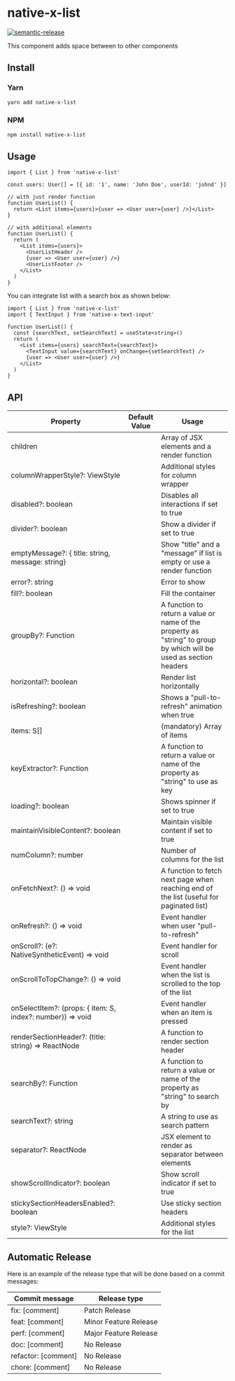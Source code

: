 # native-x-list

[![semantic-release](https://img.shields.io/badge/%20%20%F0%9F%93%A6%F0%9F%9A%80-semantic--release-e10079.svg)](https://github.com/semantic-release/semantic-release)

This component adds space between to other components

## Install

### Yarn

```sh
yarn add native-x-list
```

### NPM

```sh
npm install native-x-list
```

## Usage

```tsx
import { List } from 'native-x-list'

const users: User[] = [{ id: '1', name: 'John Doe', userId: 'johnd' }]

// with just render function
function UserList() {
  return <List items={users}>{user => <User user={user} />}</List>
}

// with additional elements
function UserList() {
  return (
    <List items={users}>
      <UserListHeader />
      {user => <User user={user} />}
      <UserListFooter />
    </List>
  )
}
```

You can integrate list with a search box as shown below:

```tsx
import { List } from 'native-x-list'
import { TextInput } from 'native-x-text-input'

function UserList() {
  const [searchText, setSearchText] = useState<string>()
  return (
    <List items={users} searchText={searchText}>
      <TextInput value={searchText} onChange={setSearchText} />
      {user => <User user={user} />}
    </List>
  )
}
```

## API

| Property                                                         | Default Value | Usage                                                                                                              |
| ---------------------------------------------------------------- | ------------- | ------------------------------------------------------------------------------------------------------------------ |
| children                                                         |               | Array of JSX elements and a render function                                                                        |
| columnWrapperStyle?: ViewStyle                                   |               | Additional styles for column wrapper                                                                               |
| disabled?: boolean                                               |               | Disables all interactions if set to true                                                                           |
| divider?: boolean                                                |               | Show a divider if set to true                                                                                      |
| emptyMessage?: { title: string, message: string}                 |               | Show "title" and a "message" if list is empty or use a render function                                             |
| error?: string                                                   |               | Error to show                                                                                                      |
| fill?: boolean                                                   |               | Fill the container                                                                                                 |
| groupBy?: Function                                               |               | A function to return a value or name of the property as "string" to group by which will be used as section headers |
| horizontal?: boolean                                             |               | Render list horizontally                                                                                           |
| isRefreshing?: boolean                                           |               | Shows a "pull-to-refresh" animation when true                                                                      |
| items: S[]                                                       |               | (mandatory) Array of items                                                                                         |
| keyExtractor?: Function                                          |               | A function to return a value or name of the property as "string" to use as key                                     |
| loading?: boolean                                                |               | Shows spinner if set to true                                                                                       |
| maintainVisibleContent?: boolean                                 |               | Maintain visible content if set to true                                                                            |
| numColumn?: number                                               |               | Number of columns for the list                                                                                     |
| onFetchNext?: () => void                                         |               | A function to fetch next page when reaching end of the list (useful for paginated list)                            |
| onRefresh?: () => void                                           |               | Event handler when user "pull-to-refresh"                                                                          |
| onScroll?: (e?: NativeSyntheticEvent<NativeScrollEvent>) => void |               | Event handler for scroll                                                                                           |
| onScrollToTopChange?: () => void                                 |               | Event handler when the list is scrolled to the top of the list                                                     |
| onSelectItem?: (props: { item: S, index?: number}) => void       |               | Event handler when an item is pressed                                                                              |
| renderSectionHeader?: (title: string) => ReactNode               |               | A function to render section header                                                                                |
| searchBy?: Function                                              |               | A function to return a value or name of the property as "string" to search by                                      |
| searchText?: string                                              |               | A string to use as search pattern                                                                                  |
| separator?: ReactNode                                            |               | JSX element to render as separator between elements                                                                |
| showScrollIndicator?: boolean                                    |               | Show scroll indicator if set to true                                                                               |
| stickySectionHeadersEnabled?: boolean                            |               | Use sticky section headers                                                                                         |
| style?: ViewStyle                                                |               | Additional styles for the list                                                                                     |

## Automatic Release

Here is an example of the release type that will be done based on a commit messages:

| Commit message      | Release type          |
| ------------------- | --------------------- |
| fix: [comment]      | Patch Release         |
| feat: [comment]     | Minor Feature Release |
| perf: [comment]     | Major Feature Release |
| doc: [comment]      | No Release            |
| refactor: [comment] | No Release            |
| chore: [comment]    | No Release            |
